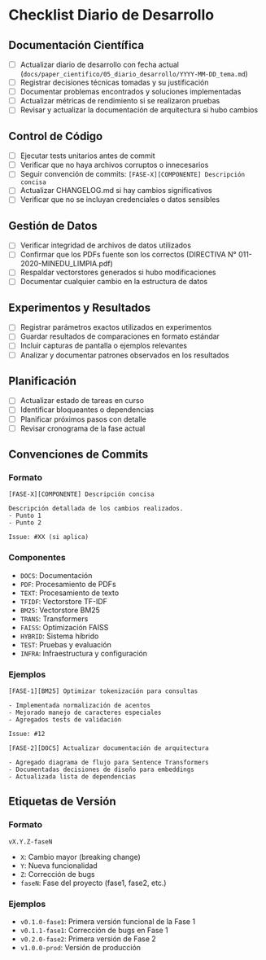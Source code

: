 # Checklist Diario de Desarrollo

## Documentación Científica
- [ ] Actualizar diario de desarrollo con fecha actual (`docs/paper_cientifico/05_diario_desarrollo/YYYY-MM-DD_tema.md`)
- [ ] Registrar decisiones técnicas tomadas y su justificación
- [ ] Documentar problemas encontrados y soluciones implementadas
- [ ] Actualizar métricas de rendimiento si se realizaron pruebas
- [ ] Revisar y actualizar la documentación de arquitectura si hubo cambios

## Control de Código
- [ ] Ejecutar tests unitarios antes de commit
- [ ] Verificar que no haya archivos corruptos o innecesarios
- [ ] Seguir convención de commits: `[FASE-X][COMPONENTE] Descripción concisa`
- [ ] Actualizar CHANGELOG.md si hay cambios significativos
- [ ] Verificar que no se incluyan credenciales o datos sensibles

## Gestión de Datos
- [ ] Verificar integridad de archivos de datos utilizados
- [ ] Confirmar que los PDFs fuente son los correctos (DIRECTIVA N° 011-2020-MINEDU_LIMPIA.pdf)
- [ ] Respaldar vectorstores generados si hubo modificaciones
- [ ] Documentar cualquier cambio en la estructura de datos

## Experimentos y Resultados
- [ ] Registrar parámetros exactos utilizados en experimentos
- [ ] Guardar resultados de comparaciones en formato estándar
- [ ] Incluir capturas de pantalla o ejemplos relevantes
- [ ] Analizar y documentar patrones observados en los resultados

## Planificación
- [ ] Actualizar estado de tareas en curso
- [ ] Identificar bloqueantes o dependencias
- [ ] Planificar próximos pasos con detalle
- [ ] Revisar cronograma de la fase actual

## Convenciones de Commits

### Formato
```
[FASE-X][COMPONENTE] Descripción concisa

Descripción detallada de los cambios realizados.
- Punto 1
- Punto 2

Issue: #XX (si aplica)
```

### Componentes
- `DOCS`: Documentación
- `PDF`: Procesamiento de PDFs
- `TEXT`: Procesamiento de texto
- `TFIDF`: Vectorstore TF-IDF
- `BM25`: Vectorstore BM25
- `TRANS`: Transformers
- `FAISS`: Optimización FAISS
- `HYBRID`: Sistema híbrido
- `TEST`: Pruebas y evaluación
- `INFRA`: Infraestructura y configuración

### Ejemplos
```
[FASE-1][BM25] Optimizar tokenización para consultas

- Implementada normalización de acentos
- Mejorado manejo de caracteres especiales
- Agregados tests de validación

Issue: #12
```

```
[FASE-2][DOCS] Actualizar documentación de arquitectura

- Agregado diagrama de flujo para Sentence Transformers
- Documentadas decisiones de diseño para embeddings
- Actualizada lista de dependencias
```

## Etiquetas de Versión

### Formato
`vX.Y.Z-faseN`

- `X`: Cambio mayor (breaking change)
- `Y`: Nueva funcionalidad
- `Z`: Corrección de bugs
- `faseN`: Fase del proyecto (fase1, fase2, etc.)

### Ejemplos
- `v0.1.0-fase1`: Primera versión funcional de la Fase 1
- `v0.1.1-fase1`: Corrección de bugs en Fase 1
- `v0.2.0-fase2`: Primera versión de Fase 2
- `v1.0.0-prod`: Versión de producción
